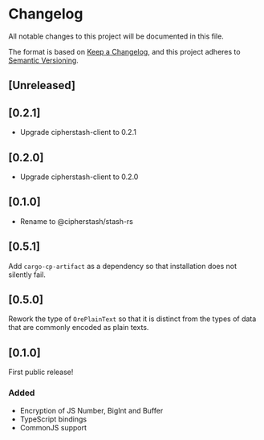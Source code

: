 # Changelog
All notable changes to this project will be documented in this file.

The format is based on [Keep a Changelog](https://keepachangelog.com/en/1.0.0/),
and this project adheres to [Semantic Versioning](https://semver.org/spec/v2.0.0.html).

## [Unreleased]

## [0.2.1]

- Upgrade cipherstash-client to 0.2.1

## [0.2.0]

- Upgrade cipherstash-client to 0.2.0

## [0.1.0]

- Rename to @cipherstash/stash-rs

## [0.5.1]

Add `cargo-cp-artifact` as a dependency so that installation does not silently fail.

## [0.5.0]

Rework the type of `OrePlainText` so that it is distinct from the types of data
that are commonly encoded as plain texts.

## [0.1.0]

First public release!

### Added

* Encryption of JS Number, BigInt and Buffer
* TypeScript bindings
* CommonJS support
